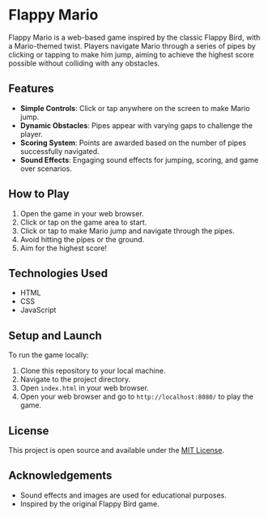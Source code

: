 # Flappy Mario

Flappy Mario is a web-based game inspired by the classic Flappy Bird, with a Mario-themed twist. Players navigate Mario through a series of pipes by clicking or tapping to make him jump, aiming to achieve the highest score possible without colliding with any obstacles.

## Features

- **Simple Controls**: Click or tap anywhere on the screen to make Mario jump.
- **Dynamic Obstacles**: Pipes appear with varying gaps to challenge the player.
- **Scoring System**: Points are awarded based on the number of pipes successfully navigated.
- **Sound Effects**: Engaging sound effects for jumping, scoring, and game over scenarios.

## How to Play

1. Open the game in your web browser.
2. Click or tap on the game area to start.
3. Click or tap to make Mario jump and navigate through the pipes.
4. Avoid hitting the pipes or the ground.
5. Aim for the highest score!

## Technologies Used

- HTML
- CSS
- JavaScript


## Setup and Launch

To run the game locally:

1. Clone this repository to your local machine.
2. Navigate to the project directory.
3. Open `index.html` in your web browser.
4. Open your web browser and go to `http://localhost:8080/` to play the game.

## License

This project is open source and available under the [MIT License](LICENSE).

## Acknowledgements

- Sound effects and images are used for educational purposes.
- Inspired by the original Flappy Bird game.

